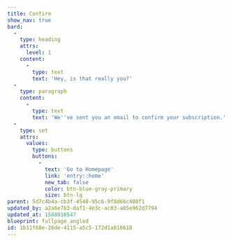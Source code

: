 ```yaml
---
title: Confirm
show_nav: true
bard:
  -
    type: heading
    attrs:
      level: 1
    content:
      -
        type: text
        text: 'Hey, is that really you?'
  -
    type: paragraph
    content:
      -
        type: text
        text: 'We''ve sent you an email to confirm your subscription.'
  -
    type: set
    attrs:
      values:
        type: buttons
        buttons:
          -
            text: 'Go to Homepage'
            link: 'entry::home'
            new_tab: false
            color: btn-blue-gray-primary
            size: btn-lg
parent: 5d7c4b4a-cb3f-4540-95c6-9f8d66c480f1
updated_by: a2a6e7b3-daf1-4e3c-ac03-a05e962d7794
updated_at: 1588816547
blueprint: fullpage_angled
id: 1b11f68e-26de-4115-a5c5-172d1a816618
---
```

